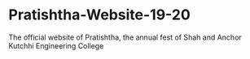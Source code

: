 # Pratishtha-Website-19-20
The official website of Pratishtha, the annual fest of Shah and Anchor Kutchhi Engineering College

